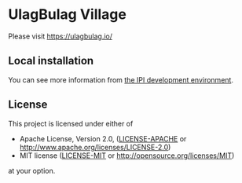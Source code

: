 # UlagBulag Village

Please visit https://ulagbulag.io/

## Local installation

You can see more information from [the IPI development environment](https://github.com/ulagbulag-village/ipi-dev-env).

## License

This project is licensed under either of

* Apache License, Version 2.0, ([LICENSE-APACHE](LICENSE-APACHE) or
  http://www.apache.org/licenses/LICENSE-2.0)
* MIT license ([LICENSE-MIT](LICENSE-MIT) or
  http://opensource.org/licenses/MIT)

at your option.
